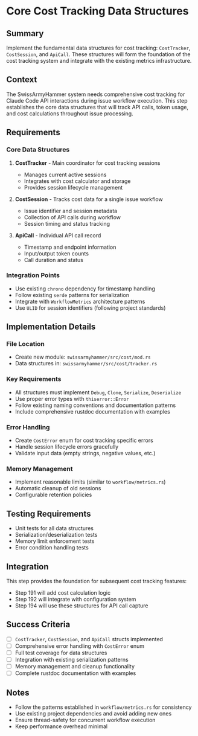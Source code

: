 # Core Cost Tracking Data Structures

## Summary

Implement the fundamental data structures for cost tracking: `CostTracker`, `CostSession`, and `ApiCall`. These structures will form the foundation of the cost tracking system and integrate with the existing metrics infrastructure.

## Context

The SwissArmyHammer system needs comprehensive cost tracking for Claude Code API interactions during issue workflow execution. This step establishes the core data structures that will track API calls, token usage, and cost calculations throughout issue processing.

## Requirements

### Core Data Structures

1. **CostTracker** - Main coordinator for cost tracking sessions
   - Manages current active sessions
   - Integrates with cost calculator and storage
   - Provides session lifecycle management

2. **CostSession** - Tracks cost data for a single issue workflow
   - Issue identifier and session metadata
   - Collection of API calls during workflow
   - Session timing and status tracking

3. **ApiCall** - Individual API call record
   - Timestamp and endpoint information
   - Input/output token counts
   - Call duration and status

### Integration Points

- Use existing `chrono` dependency for timestamp handling
- Follow existing `serde` patterns for serialization
- Integrate with `WorkflowMetrics` architecture patterns
- Use `ULID` for session identifiers (following project standards)

## Implementation Details

### File Location
- Create new module: `swissarmyhammer/src/cost/mod.rs`
- Data structures in: `swissarmyhammer/src/cost/tracker.rs`

### Key Requirements
- All structures must implement `Debug`, `Clone`, `Serialize`, `Deserialize`
- Use proper error types with `thiserror::Error`
- Follow existing naming conventions and documentation patterns
- Include comprehensive rustdoc documentation with examples

### Error Handling
- Create `CostError` enum for cost tracking specific errors
- Handle session lifecycle errors gracefully
- Validate input data (empty strings, negative values, etc.)

### Memory Management
- Implement reasonable limits (similar to `workflow/metrics.rs`)
- Automatic cleanup of old sessions
- Configurable retention policies

## Testing Requirements

- Unit tests for all data structures
- Serialization/deserialization tests
- Memory limit enforcement tests
- Error condition handling tests

## Integration

This step provides the foundation for subsequent cost tracking features:
- Step 191 will add cost calculation logic
- Step 192 will integrate with configuration system
- Step 194 will use these structures for API call capture

## Success Criteria

- [ ] `CostTracker`, `CostSession`, and `ApiCall` structs implemented
- [ ] Comprehensive error handling with `CostError` enum
- [ ] Full test coverage for data structures
- [ ] Integration with existing serialization patterns
- [ ] Memory management and cleanup functionality
- [ ] Complete rustdoc documentation with examples

## Notes

- Follow the patterns established in `workflow/metrics.rs` for consistency
- Use existing project dependencies and avoid adding new ones
- Ensure thread-safety for concurrent workflow execution
- Keep performance overhead minimal